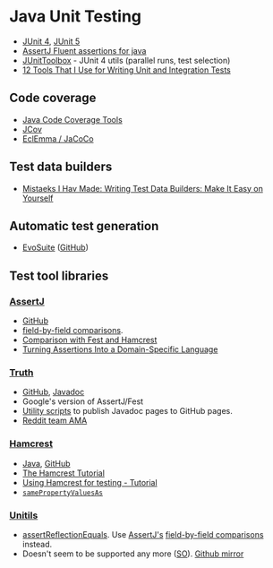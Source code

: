 # Java Unit Testing

* [JUnit 4](http://junit.org/junit4/), [JUnit 5](http://junit.org/junit5/)
* [AssertJ
   Fluent assertions for java](http://joel-costigliola.github.io/assertj/)
* [JUnitToolbox](https://github.com/MichaelTamm/junit-toolbox) - JUnit 4 utils (parallel runs, test selection)
* [12 Tools That I Use for Writing Unit and Integration Tests](https://www.petrikainulainen.net/programming/testing/12-tools-that-i-use-for-writing-unit-and-integration-tests/)
   
## Code coverage

* [Java Code Coverage Tools](https://en.wikipedia.org/wiki/Java_Code_Coverage_Tools)
* [JCov](https://wiki.openjdk.java.net/display/CodeTools/jcov)
* [EclEmma / JaCoCo](http://www.eclemma.org/jacoco/)

## Test data builders

* [Mistaeks I Hav Made: Writing Test Data Builders: Make It Easy on Yourself](http://www.natpryce.com/articles/000769.html)

## Automatic test generation

* [EvoSuite](http://www.evosuite.org/) ([GitHub](https://github.com/EvoSuite/evosuite))

## Test tool libraries

### [AssertJ](http://joel-costigliola.github.io/assertj/)

* [GitHub](https://github.com/joel-costigliola/assertj-core)
* [field-by-field comparisons](http://joel-costigliola.github.io/assertj/assertj-core-features-highlight.html#field-by-field-comparison).
* [Comparison with Fest and Hamcrest](https://www.javacodegeeks.com/2014/10/assertj-fest-hamcrest.html)
* [Turning Assertions Into a Domain-Specific Language](https://www.petrikainulainen.net/programming/unit-testing/turning-assertions-into-a-domain-specific-language/)

### [Truth](http://google.github.io/truth/)

* [GitHub](https://github.com/google/truth), [Javadoc](http://google.github.io/truth/api/0.30/)
* Google's version of AssertJ/Fest
* [Utility scripts](https://github.com/google/truth/tree/master/util) to publish Javadoc pages to GitHub pages.
* [Reddit team AMA](https://www.reddit.com/r/java/comments/1y9e6t/ama_were_the_google_team_behind_guava_dagger/)

### [Hamcrest](http://hamcrest.org/)

* [Java](http://hamcrest.org/JavaHamcrest/), [GitHub](https://github.com/hamcrest/JavaHamcrest)
* [The Hamcrest Tutorial](https://code.google.com/archive/p/hamcrest/wikis/Tutorial.wiki)
* [Using Hamcrest for testing - Tutorial](http://www.vogella.com/tutorials/Hamcrest/article.html#using-hamcrest-beans-matchers)
* [`samePropertyValuesAs`](http://hamcrest.org/JavaHamcrest/javadoc/1.3/org/hamcrest/Matchers.html#samePropertyValuesAs%28T%29)

### [Unitils](http://www.unitils.org/summary.html)

* [assertReflectionEquals](http://www.unitils.org/tutorial-reflectionassert.html).  Use [AssertJ's](http://joel-costigliola.github.io/assertj/) [field-by-field comparisons](http://joel-costigliola.github.io/assertj/assertj-core-features-highlight.html#field-by-field-comparison) instead.
* Doesn't seem to be supported any more ([SO](http://stackoverflow.com/a/34659291/125246)).  [Github mirror](https://github.com/arteam/unitils)